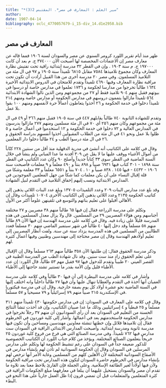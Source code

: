 ```yaml
---
title: "*سير العلم : المعارف في مصر*. المقتبس 2(3)"
author: 
date: 1907-04-14
bibliography: oclc_4770057679-i_15-div_14.d1e2958.bib
---
```




##  المعارف في مصر 


 ظهر منذ أيام تقرير اللورد كرومر السنوي عن مصر والسودان لسنة  ١٩٠٦  فمما قاله عن معارف مصر إن الاعتمادات المخصصة لها أصبحت الآن  ٣٧٤٠٠٠  ج. م بعد أن كانت  ١٩٧٠٠٠  ج. م سنة  ١٩٠٣  . وإن في القطر  ٣٢  مدرسة ابتدائية راقية تحت تفتيش نظارة المعارف وكان مجموع تلاميذها  ٧٥٨٤  مقابل  ٦٨١٥  تلميذاً سنة  ١٩٠٥  و  ٩٧  في ال  مئة  من التلاميذ المسلمون. وفي مصر  ٢٠  مدرسة أخرى من هذا القبيل أرادت أن تكون تحت مراقبة نظارة المعارف وفيها  ٤٦٩٠  تلميذاً وتقدم للامتحان في الدروس الابتدائية الأخيرة  ١٦٣٤  طالباً تخرجوا من مدارسا لحكومة و  ١٧٣٦  تعلموا في مدارس خاصة أو درسوا في بيوتهم فقبل منهم  ٩٠٤  تلاميذ فقط أو  ٢٧  من مجموعهم ومن الذين نالوا الشهادة الابتدائية  ٥٦٤  تلميذاً مازالوا يتممون دروسهم في مدارس الحكومة أو مدارس خاصة ومنهم  ٢١٤  تلميذاً دخلوا في خدمة الحكومة و  ٢٦  أخذوا يتعاطون أعمالاً حرة لأنفسهم ومنهم  ١٠٠  بقوا بلا عمل. 

 وتقدم للشهادة الثانوية  ٧٤٠  طالباً يقابلهم  ٤٤٧  في سنة  ١٩٠٥  فقبل منهم  ٣٦٦  أو  ٤٩  في ال  مئة  من مجموعهم وكان منهم  ٢٥٦  أي  ٧٠  في ال  مئة  مسلمين ومنهم  ٢٧٧  مازالوا يدرسون في المدارس العالية و  ٧٢  دخلوا في خدمة الحكومة و  ١٢  استخدموا في أعمال خاصة و  ٥  ظلوا بلا عمل ونحو  ٤١  في ال  مئة  من الطلاب المقبولين أخذوا أنفسهم بدراسة الحقوق و  ٢٦  في ال  مئة  درسوا الطب و  ٢٤  طالباً دخلوا دار المعلمين. 

 وقال في كلامه على الكتاتيب أنه أنشئ في مدرية الدقهلية منذ أقل من سنتين  ٢٢٨  كتّاباً من أموال الأغنياء ووقف عليها ما لا يقل عن  ٣٠٩  أفدنة ما عدا المباني   ولم ينشأ في خلال السنة الماضية في القطر سوى  ٣٣  كتاباً جديداً وأصلح  ٩٠  وكان عدد الكتاتيب في القطر سنة  ١٨٩٨  -  ٣٠١  كتاب فيها  ٦٩٣١  صبياً و  ٨٩٨  بنتاً و  ٤٩٠  معلماً و  ٩  معلمات فأصبحت سنة  ١٩٠٦  -  ٤٤٣٢  - فيها  ١٤٥  .  ٨٣٨  صبياً و  ١٠  .  ٧٠٤  بنتاً و  ٦٥٥١  معلماً و  ٣٣  معلمة وشكا من قلة إقبال النساء على أن يكن معلمات كما شكا من جهل المعلمين الموجودين في المدارس الابتدائية ونسب إليهم إخفاق التلاميذ في التقدم لنيل الشهادة. 

 وقد بلغ عدد مدارس البنات  ٢٠٩  وعدد التلميذات  ١٣٧٠٥  وبلغ عدد البنات اللائي يذهبن   إلى كتاتيب الحكومة  ٢١٣٥  وعدد اللائي يذهبن إلى الكتاتيب الأخرى  ١٠٧٠٤  تلميذات وقال إن الأهالي أقبلوا على تعليم بناتهم والتوسع في تلقينهن علوماً أكثر من الأول. 

 وتكلم على مدرسة الزراعة فقال إن فيها  ٦٥  طالباً منهم  ٣٨  مصريين و  ٢٧  مختلفة أجناسهم ومن هؤلاء المصريين  ٢٩  من المسلمين. قال ولا يزال معدل المسلمين في هذه المدرسة قليلاً على زيادة فيه. وقال في كلامه على مدرسة الهندسة إن فيها الآن  ٨٩  طالباً منهم  ٥٨  مسلماً وقد دخل إليها  ٤٠  طالباً في شهر سبتمبر الماضي منهم  ٣٠  مسلماً فعدد الطالبين من المسلمين في هذه المدرسة يزداد سنة عن سنة. ولفت أنظار المصريين إلى تعليم أولادهم الهندسة وقال إن مصر محتاجة إلى مهندسين وطنيين وفيها أعمال كثيرة لهم. 

 وذكر مدرسة الحقوق فقال: إن طلبتها الآن  ٣٥٨  طالباً منهم  ٢٦٣  مسلماً وقال إن الإقبال على تعلم الحقوق زاد منذ  ست  سنين. وقد نال شهادة الطب من المدرسة الطبية في القصر العيني  ٢٠  طبيباً وتقدم للدخول فيها  ٩٧  فقبل مهم  ٥٣  طالباً، قال اللورد: إن عدد الأطباء قليل وإن الأمة بقدر ما تستنير تشتد حاجتها إلى الأطباء.  

 وأشار في كلامه على مدرسة البيطرة إلى أن فيها  ٣٠  طالباً وفي كلامه على مدرسة العميان أنها آخذة في التقدم والعطايا تنهال عليها وأن فيها  ٢٧  طالباً داخلياً وانه اختلف إليها في السنة الماضية نحو  عشرة  أولاد كل يوم بصفة خارجية. وقال إن في مدرسة فيكتوريا في الإسكندرية  ٢١٥  صبياً منهم  ٧٩  إسرائيلياً و  ٧٩  مسيحياً و  ٥٧  مسلماً. 

 وقال في كلامه على المعارف في السودان: إن في مدارس حكومتها  ٤٣٠  تلميذاً منهم  ٣١١  مسلماً و  ٢٥  قبطياً و  ٤  إسرائيليين وذلك ما عدا صبيان الكتاتيب، وإن قد أخذت تنشأ النتائج الحسنة من التعليم في السودان بعد أن رأى السودانيون أن منهم  ٣٧  رجلاً تخرجوا في مدارس الحكومة فاستخدمتهم بعد في أعمالها. وأشار إلى كلية غوردون في الخرطوم فقال إن تلاميذها قلائل وإن خطتها تنشئة معاونين مهندسين ومساحين وأن تكون فيها مدرسة ثانوية ومدرسة ابتدائية. وأصبحت المدارس الابتدائي الراقية في السودان  ست  مدارس فيها  ٧٦٢  تلميذاً. وفي مدرسة الصنائع التي هي فرع من فروع كلية غوردون  ٢٥  خريجاً يتعلمون الصنائع المختلفة. ويؤخذ من كلام جناب اللورد أن الكتاتيب الخصوصية للذكور ضعيفة جداً في السودان على رغم تنشيط الحكومة لها وتكلم على مدارس المرسلين في   السودان وقال إن الحكومة السودانية لم تأذن لهم بإنشاء مدارس في الأصقاع السودانية المختلفة لأن الأهلين كلهم من المسلمين وغاية الأمر أنها ترخص لهم بإنشاء مدارس في الخرطوم حاضرة السودان لتكون هذه المدارس تحت مراقبة الحكومة ولأن فيها أولاداً لغير الطائفة الإسلامية. وعلى الجملة فإن القارئ يلاحظ معنا بعد تلاوة ما تقدم أن مصر والسودان يستحيل عليهما أن يبلغا في معارفهما مبلغ الحكومات الراقية في كثرة المتعلمين والمتعلمات قبل أن تمضي قرون إذا ظل العمل جارياً على هذا النحو في البطء.  
